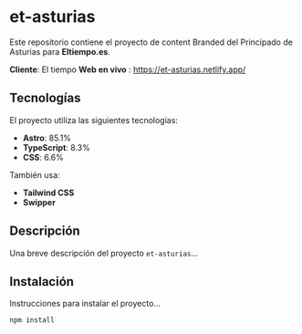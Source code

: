 # et-asturias

Este repositorio contiene el proyecto de content Branded del Principado de Asturias para **Eltiempo.es**.

**Cliente**: El tiempo
**Web en vivo** : https://et-asturias.netlify.app/

## Tecnologías

El proyecto utiliza las siguientes tecnologías:
- **Astro**: 85.1%
- **TypeScript**: 8.3%
- **CSS**: 6.6%

También usa:
- **Tailwind CSS**
- **Swipper**


## Descripción

Una breve descripción del proyecto `et-asturias`...

## Instalación

Instrucciones para instalar el proyecto...

```bash
npm install
